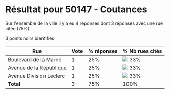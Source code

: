 # Résultat pour 50147 - Coutances

Sur l'ensemble de la ville il y a eu 4 réponses dont 3 réponses avec une rue citée (75%)

3 points noirs identifiés

| Rue | Vote | % réponses | % Nb rues cités|
|-----|------|------------|----------------|
| Boulevard de la Marne | 1 | 25% | <img src="../../img/bar_33.gif" />&nbsp;33%|
| Avenue de la République | 1 | 25% | <img src="../../img/bar_33.gif" />&nbsp;33%|
| Avenue Division Leclerc | 1 | 25% | <img src="../../img/bar_33.gif" />&nbsp;33%|
| **Total** | 3 | 75% | 100%|
